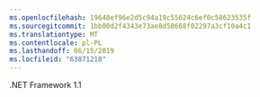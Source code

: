 ```yaml
---
ms.openlocfilehash: 19648ef96e2d5c94a19c55624c6ef0c58623535f
ms.sourcegitcommit: 1bb00d2f4343e73ae8d58668f02297a3cf10a4c1
ms.translationtype: MT
ms.contentlocale: pl-PL
ms.lasthandoff: 06/15/2019
ms.locfileid: "63871218"
---
```

.NET Framework 1.1
